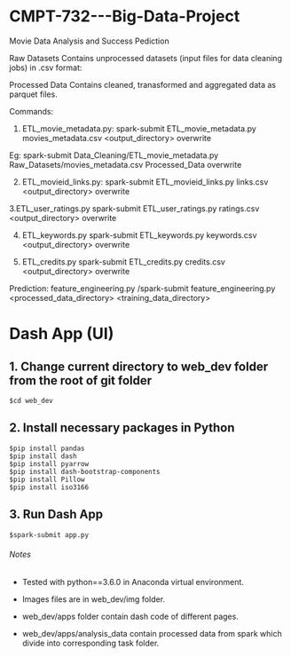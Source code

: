 # CMPT-732---Big-Data-Project
Movie Data Analysis and Success Pediction

Raw Datasets
Contains unprocessed datasets (input files for data cleaning jobs) in .csv format:

Processed Data
Contains cleaned, tranasformed and aggregated data as parquet files.

Commands: 
1. ETL_movie_metadata.py:
spark-submit ETL_movie_metadata.py movies_metadata.csv <output_directory> overwrite 

Eg: spark-submit Data_Cleaning/ETL_movie_metadata.py Raw_Datasets/movies_metadata.csv Processed_Data overwrite

2. ETL_movieid_links.py:
spark-submit ETL_movieid_links.py links.csv <output_directory> overwrite 

3.ETL_user_ratings.py
spark-submit ETL_user_ratings.py ratings.csv <output_directory> overwrite

4. ETL_keywords.py
spark-submit ETL_keywords.py keywords.csv <output_directory> overwrite 

5. ETL_credits.py
spark-submit ETL_credits.py credits.csv <output_directory> overwrite

Prediction:
feature_engineering.py
/spark-submit feature_engineering.py <processed_data_directory> <training_data_directory>

# Dash App (UI)

## 1. Change current directory to web_dev folder from the root of git folder
```
$cd web_dev
```
## 2. Install necessary packages in Python
```
$pip install pandas
$pip install dash
$pip install pyarrow
$pip install dash-bootstrap-components
$pip install Pillow
$pip install iso3166
```

## 3. Run Dash App
```
$spark-submit app.py
```
###### Notes
* Tested with python==3.6.0 in Anaconda virtual environment.

* Images files are in web_dev/img folder.

* web_dev/apps folder contain dash code of different pages.

* web_dev/apps/analysis_data contain processed data from spark which divide into corresponding task folder.